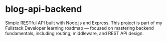 # blog-api-backend
Simple RESTful API built with Node.js and Express. This project is part of my Fullstack Developer learning roadmap — focused on mastering backend fundamentals, including routing, middleware, and REST API design.
